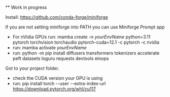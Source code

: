 ** Work in progress

Install: https://github.com/conda-forge/miniforge

If you are not setting miniforge into PATH you can use Miniforge Prompt app

- For nVidia GPUs run: mamba create -n *yourEnvName* python=3.11 pytorch torchvision torchaudio pytorch-cuda=12.1 -c pytorch -c nvidia
- run: mamba activate *yourEnvName*
- run: python -m pip install diffusers transformers tokenizers accelerate peft datasets loguru requests devtools einops

Got to your project folder.
- check the CUDA version your GPU is using
- run: pip install torch --user --extra-index-url https://download.pytorch.org/whl/cu117
